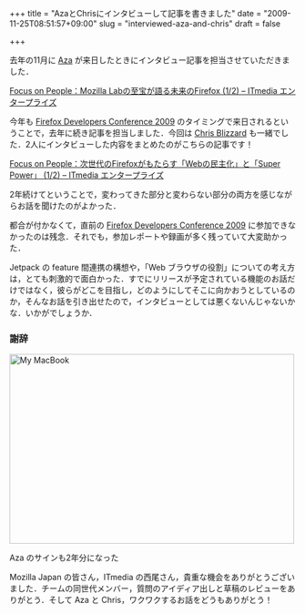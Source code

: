 +++
title = "AzaとChrisにインタビューして記事を書きました"
date = "2009-11-25T08:51:57+09:00"
slug = "interviewed-aza-and-chris"
draft = false

+++

<p>去年の11月に <a href="http://www.azarask.in/blog/" title="Aza’s Thoughts">Aza</a> が来日したときにインタビュー記事を担当させていただきました．</p>
<p><a href="http://www.itmedia.co.jp/enterprise/articles/0812/02/news011.html" title="Focus on People：Mozilla Labの至宝が語る未来のFirefox (1/2) - ITmedia エンタープライズ">Focus on People：Mozilla Labの至宝が語る未来のFirefox (1/2) &#8211; ITmedia エンタープライズ</a></p>
<p>今年も <a href="http://mozilla.jp/events/2009/fxdevcon/" title="Firefox Developers Conference 2009 - アドオンで Web の未来を切り開く！">Firefox Developers Conference 2009</a> のタイミングで来日されるということで，去年に続き記事を担当しました．今回は <a href="http://en.wikipedia.org/wiki/Christopher_Blizzard" title="Christopher Blizzard - Wikipedia, the free encyclopedia">Chris Blizzard</a> も一緒でした．2人にインタビューした内容をまとめたのがこちらの記事です！</p>
<p><a href="http://www.itmedia.co.jp/enterprise/articles/0911/25/news004.html" title="Focus on People：次世代のFirefoxがもたらす「Webの民主化」と「Super Power」 (1/2) - ITmedia エンタープライズ">Focus on People：次世代のFirefoxがもたらす「Webの民主化」と「Super Power」 (1/2) &#8211; ITmedia エンタープライズ</a></p>
<p>2年続けてということで，変わってきた部分と変わらない部分の両方を感じながらお話を聞けたのがよかった．</p>
<p>都合が付かなくて，直前の <a href="http://mozilla.jp/events/2009/fxdevcon/" title="Firefox Developers Conference 2009 - アドオンで Web の未来を切り開く！">Firefox Developers Conference 2009</a> に参加できなかったのは残念．それでも，参加レポートや録画が多く残っていて大変助かった．</p>
<p>Jetpack の feature 間連携の構想や，「Web ブラウザの役割」についての考え方は，とても刺激的で面白かった．すでにリリースが予定されている機能のお話だけではなく，彼らがどこを目指し，どのようにしてそこに向かおうとしているのか，そんなお話を引き出せたので，インタビューとしては悪くないんじゃないかな．いかがでしょうか．</p>
<h3>謝辞</h3>
<p><a href="http://www.flickr.com/photos/june29/4132351534/" title="My MacBook by june29, on Flickr"><img src="http://farm3.static.flickr.com/2505/4132351534_8e554d3298.jpg" width="500" height="333" alt="My MacBook" /></a></p>
<p class="photo-caption">Aza のサインも2年分になった</p>
<p>Mozilla Japan の皆さん，ITmedia の西尾さん，貴重な機会をありがとうございました．チームの同世代メンバー，質問のアイディア出しと草稿のレビューをありがとう．そして Aza と Chris，ワクワクするお話をどうもありがとう！</p>
